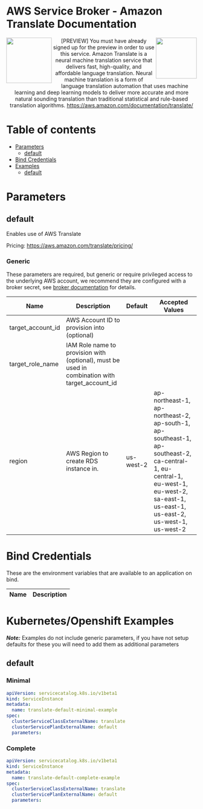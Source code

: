 # AWS Service Broker - Amazon Translate Documentation

<img  align="left" src="https://s3.amazonaws.com/awsservicebroker/icons/aws-service-broker.png" width="120"><img align="right" src="https://s3.amazonaws.com/awsservicebroker/icons/AWSPreview_LARGE.png" width="108"> <p align="center">[PREVIEW] You must have already signed up for the preview in order to use this service. Amazon Translate is a neural machine translation service that delivers fast, high-quality, and affordable language translation. Neural machine translation is a form of language translation automation that uses machine learning and deep learning models to deliver more accurate and more natural sounding translation than traditional statistical and rule-based translation algorithms.
https://aws.amazon.com/documentation/translate/</p>

Table of contents
=================

* [Parameters](#parameters)
  * [default](#param-default)
* [Bind Credentials](#bind-credentials)
* [Examples](#kubernetes-openshift-examples)
  * [default](#example-default)

<a id="parameters" />

# Parameters

<a id="param-default" />

## default

Enables use of AWS Translate

Pricing: https://aws.amazon.com/translate/pricing/



### Generic

These parameters are required, but generic or require privileged access to the underlying AWS account, we recommend they are configured with a broker secret, see [broker documentation](/docs/) for details.

Name           | Description     | Default         | Accepted Values
-------------- | --------------- | --------------- | ---------------
target_account_id|AWS Account ID to provision into (optional)||
target_role_name|IAM Role name to provision with (optional), must be used in combination with target_account_id||
region|AWS Region to create RDS instance in.|us-west-2|ap-northeast-1, ap-northeast-2, ap-south-1, ap-southeast-1, ap-southeast-2, ca-central-1, eu-central-1, eu-west-1, eu-west-2, sa-east-1, us-east-1, us-east-2, us-west-1, us-west-2

<a id="bind-credentials" />

# Bind Credentials

These are the environment variables that are available to an application on bind.

Name           | Description
-------------- | ---------------

<a id="kubernetes-openshift-examples" />

# Kubernetes/Openshift Examples

***Note:*** Examples do not include generic parameters, if you have not setup defaults for these you will need to add
them as additional parameters

<a id="example-default" />

## default

### Minimal
```yaml
apiVersion: servicecatalog.k8s.io/v1beta1
kind: ServiceInstance
metadata:
  name: translate-default-minimal-example
spec:
  clusterServiceClassExternalName: translate
  clusterServicePlanExternalName: default
  parameters:
```

### Complete
```yaml
apiVersion: servicecatalog.k8s.io/v1beta1
kind: ServiceInstance
metadata:
  name: translate-default-complete-example
spec:
  clusterServiceClassExternalName: translate
  clusterServicePlanExternalName: default
  parameters:
```

